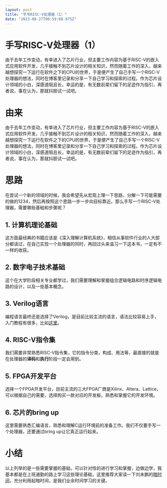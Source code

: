 ```yaml
---
layout: post
title: "手写RISC-V处理器（1）"
date: "2023-08-27T00:59:08.975Z"
---
```

手写RISC-V处理器（1）
==============

由于去年工作变动，有幸进入了芯片行业，但主要工作内容为基于RISC-V的嵌入式应用软件开发，几乎接触不到芯片设计的相关知识，然而随着工作的深入，越来越想探究一下运行在软件之下的CPU的世界，于是便产生了自己手写一个RISC-V处理器的想法，同时在博客里记录和分享一下自己学习和探索的过程。作为芯片设计领域的小白，深感道阻且长，幸运的是，有无数前辈们留下的足迹作为指引，再者说，事在认为，那就抖胆试一试吧。

由来
==

由于去年工作变动，有幸进入了芯片行业，但主要工作内容为基于RISC-V的嵌入式应用软件开发，几乎接触不到芯片设计的相关知识，然而随着工作的深入，越来越想探究一下运行在软件之下的CPU的世界，于是便产生了自己手写一个RISC-V处理器的想法，同时在博客里记录和分享一下自己学习和探索的过程。作为芯片设计领域的小白，深感道阻且长，幸运的是，有无数前辈们留下的足迹作为指引，再者说，事在认为，那就抖胆试一试吧。

思路
==

在尝试一个新的领域的时候，我会希望先从宏观上理一下思路，分解一下可能需要的做的1234，然后再按照这个思路一步一步向目标靠近。那么手写一个RISC-V处理器，需要哪些基础和步骤呢？

1\. 计算机理论基础
-----------

这方面最经典的书籍应该是《深入理解计算机系统》，相信从事软件行业的人大部分都读过，在自己实现一个处理器的同时，再回过头来温习一下这本书，一定有不一样的收获。

2\. 数字电子技术基础
------------

这个在大学阶段相关专业都学过，我们需要理解和掌握组合逻辑电路和时序逻辑电路的设计，以及一些基本概念。

3\. Verilog语言
-------------

编程语言最终还是选择了Verilog，是目前比较主流的语言，语法比较容易上手，入门教程有很多，比如[这里](https://www.runoob.com/w3cnote/verilog-tutorial.html)。

4\. RISC-V指令集
-------------

我们需要非常熟悉RISC-V指令集，它的指令分类，构成、用法等，最直接的就是在处理器的**译码**和**执行**阶段一定会用到。

5\. FPGA开发平台
------------

选择一个FPGA开发平台，目前主流的三大FPGA厂商是Xilinx、Altera、Lattice，可以根据自己的需要，选择购买一款对应的开发板，熟悉和掌握它的开发环境。

6\. 芯片的bring up
---------------

这里需要熟悉汇编语言，熟悉和理解C运行环境前的准备工作。我们不仅要手写一个处理器，还要通过bring up让它真正运行起来。

小结
==

以上列举的是一些需要掌握的基础，可以针对性的进行学习和掌握，边做边学，我基本都是在上班通勤的路上学习这些理论基础，这里推荐大家读一下刘未鹏的[暗时间](http://mindhacks.cn/2009/12/20/dark-time/)，充分利用起暗时间，是我们业余时间学习的关键。